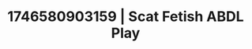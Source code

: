 ---
categories:
- Curvy goddess
- AI-generated
- Erotic curves
- Dirty whispers
- Kinky fairytales
- ASMR
- Cosplay
- Eclectic erotica
image: /assets/images/1746580903159.jpg
layout: post
seo:
  description: Featured content with exclusive Scat Fetish, ABDL Play. HD images available.
  keywords: Scat Fetish, ABDL Play
  og_image: /assets/images/1746580903159.jpg
  schema_type: VisualArtwork
tags:
- '#1746580903159'
- ABDL Play
- Scat Fetish
title: 1746580903159 | Scat Fetish ABDL Play
---